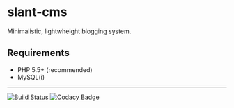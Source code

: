 slant-cms
=========
Minimalistic, lightwheight blogging system.

Requirements
------------
- PHP 5.5+ (recommended)
- MySQL(i)


- - -
[![Build Status](https://magnum.travis-ci.com/EZTEQ/slant-cms.svg?token=VzYpme59KqhXoRebGz4m&branch=master)](https://magnum.travis-ci.com/EZTEQ/slant-cms) [![Codacy Badge](https://www.codacy.com/project/badge/55838303ced24f638d8ab4f89f897502)](https://www.codacy.com)
